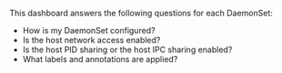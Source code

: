 This dashboard answers the following questions for each DaemonSet:

- How is my DaemonSet configured?
- Is the host network access enabled?
- Is the host PID sharing or the host IPC sharing enabled?
- What labels and annotations are applied?

